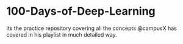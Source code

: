 # 100-Days-of-Deep-Learning
Its the practice repository covering all the concepts @campusX has covered in his playlist in much detailed way.
